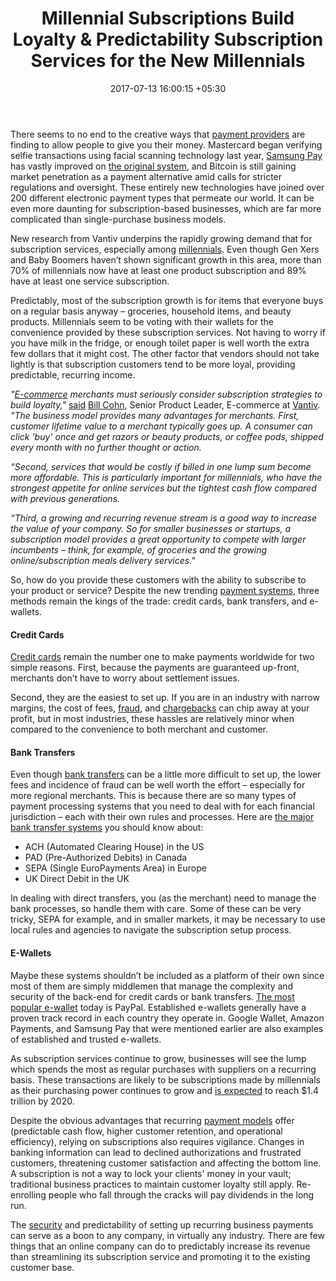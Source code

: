 ﻿---
title: Millennial Subscriptions Build Loyalty & Predictability Subscription Services
  for the New Millennials
date: 2017-07-13 16:00:15 +05:30
categories:
- Fintech
- Insights
- Loyalty
- Payments
tags:
- Asia
- Europe
- insights
- Loyalty
- Millennial
- Millennial Subscriptions
- Paypal
- US
- Vantiv
layout: post
type: post
status: publish
category:
- Payments
- Fintech
- Insights
- Loyalty
Markets:
- Asia
- Europe
- insights
- Loyalty
- Millennial
- Millennial Subscriptions
- Paypal
- US
- Vantiv
Person: Artem Tymoshenko
---

<p><b></b>There seems to no end to the creative ways that <a href="https://medici.letstalkpayments.com/" target="_blank" rel="noopener noreferrer">payment providers</a> are finding to allow people to give you their money. Mastercard began verifying selfie transactions using facial scanning technology last year, <a href="https://letstalkpayments.com/the-game-of-e-wallets-the-era-of-cold-war-between-west-paypal-apple-pay-and-east-alipay-samsung-pay-paytm/" target="_blank" rel="noopener noreferrer">Samsung Pay</a> has vastly improved on <a href="http://e.businessinsider.com/click/9164478.4250/aHR0cHM6Ly93d3cuYmxvb21iZXJnLmNvbS9uZXdzL2FydGljbGVzLzIwMTctMDMtMTYvc2Ftc3VuZy1zLW5ldy1zOC1zYWlkLXRvLWFkb3B0LWZhY2lhbC1yZWNvZ25pdGlvbi1mb3ItcGF5bWVudHM/56378b5356cf60046a8b4ca0B6cf82105" target="_blank" rel="noopener noreferrer">the original system</a>, and Bitcoin is still gaining market penetration as a payment alternative amid calls for stricter regulations and oversight. These entirely new technologies have joined over 200 different electronic payment types that permeate our world. It can be even more daunting for subscription-based businesses, which are far more complicated than single-purchase business models.</p>
<p>New research from Vantiv underpins the rapidly growing demand that for subscription services, especially among <a href="https://letstalkpayments.com/male-millennials-shaking-up-banking-payments/" target="_blank" rel="noopener noreferrer">millennials</a>. Even though Gen Xers and Baby Boomers haven’t shown significant growth in this area, more than 70% of millennials now have at least one product subscription and 89% have at least one service subscription.</p>
<p>Predictably, most of the subscription growth is for items that everyone buys on a regular basis anyway – groceries, household items, and beauty products. Millennials seem to be voting with their wallets for the convenience provided by these subscription services. Not having to worry if you have milk in the fridge, or enough toilet paper is well worth the extra few dollars that it might cost. The other factor that vendors should not take lightly is that subscription customers tend to be more loyal, providing predictable, recurring income.</p>
<p><i>"</i><a href="https://letstalkpayments.com/crossing-borders-ecommerce-merchants-their-payments-challenges/" target="_blank" rel="noopener noreferrer"><i>E-commerce</i></a><i> merchants must seriously consider subscription strategies to build loyalty,"</i> <a href="https://www.quirks.com/articles/2017/20170603.aspx" target="_blank" rel="noopener noreferrer">said</a> <a href="https://www.linkedin.com/in/cohnbill/" target="_blank" rel="noopener noreferrer">Bill Cohn</a>, Senior Product Leader, E-commerce at <a href="https://medici.letstalkpayments.com/bank-institutions/vantiv" target="_blank" rel="noopener noreferrer">Vantiv</a>.<i> "The business model provides many advantages for merchants. First, customer lifetime value to a merchant typically goes up. A consumer can click 'buy' once and get razors or beauty products, or coffee pods, shipped every month with no further thought or action.</i></p>
<p><i>“Second, services that would be costly if billed in one lump sum become more affordable. This is particularly important for millennials, who have the strongest appetite for online services but the tightest cash flow compared with previous generations.</i></p>
<p><i>“Third, a growing and recurring revenue stream is a good way to increase the value of your company. So for smaller businesses or startups, a subscription model provides a great opportunity to compete with larger incumbents – think, for example, of groceries and the growing online/subscription meals delivery services."</i></p>
<p>So, how do you provide these customers with the ability to subscribe to your product or service? Despite the new trending <a href="https://letstalkpayments.com/overview-of-the-payments-industry/" target="_blank" rel="noopener noreferrer">payment systems</a>, three methods remain the kings of the trade: credit cards, bank transfers, and e-wallets.</p>
<h4><b>Credit Cards</b></h4>
<p><a href="https://letstalkpayments.com/many-customers-are-carrying-the-wrong-credit-card-j-d-power-study-finds/" target="_blank" rel="noopener noreferrer">Credit cards</a> remain the number one to make payments worldwide for two simple reasons. First, because the payments are guaranteed up-front, merchants don’t have to worry about settlement issues. </p>
<p>Second, they are the easiest to set up. If you are in an industry with narrow margins, the cost of fees, <a href="https://letstalkpayments.com/payment-fraud-challenge/" target="_blank" rel="noopener noreferrer">fraud</a>, and <a href="https://letstalkpayments.com/tips-to-avoid-chargeback/" target="_blank" rel="noopener noreferrer">chargebacks</a> can chip away at your profit, but in most industries, these hassles are relatively minor when compared to the convenience to both merchant and customer.</p>
<h4><b>Bank Transfers</b></h4>
<p>Even though <a href="https://letstalkpayments.com/uk-fintech-threaten-banks-charge-4-times-less-for-cross-border-transfers/" target="_blank" rel="noopener noreferrer">bank transfers</a> can be a little more difficult to set up, the lower fees and incidence of fraud can be well worth the effort – especially for more regional merchants. This is because there are so many types of payment processing systems that you need to deal with for each financial jurisdiction – each with their own rules and processes. Here are <a href="https://letstalkpayments.com/overview-of-the-payments-industry/" target="_blank" rel="noopener noreferrer">the major bank transfer systems</a> you should know about:</p>
<ul>
<li style="font-weight: 400;">ACH (Automated Clearing House) in the US</li>
<li style="font-weight: 400;">PAD (Pre-Authorized Debits) in Canada</li>
<li style="font-weight: 400;">SEPA (Single EuroPayments Area) in Europe</li>
<li style="font-weight: 400;">UK Direct Debit in the UK</li>
</ul>
<p>In dealing with direct transfers, you (as the merchant) need to manage the bank processes, so handle them with care. Some of these can be very tricky, SEPA for example, and in smaller markets, it may be necessary to use local rules and agencies to navigate the subscription setup process.</p>
<h4><b>E-Wallets</b></h4>
<p>Maybe these systems shouldn’t be included as a platform of their own since most of them are simply middlemen that manage the complexity and security of the back-end for credit cards or bank transfers. <a href="https://letstalkpayments.com/the-game-of-e-wallets-the-era-of-cold-war-between-west-paypal-apple-pay-and-east-alipay-samsung-pay-paytm/" target="_blank" rel="noopener noreferrer">The most popular e-wallet</a> today is PayPal. Established e-wallets generally have a proven track record in each country they operate in. Google Wallet, Amazon Payments, and Samsung Pay that were mentioned earlier are also examples of established and trusted e-wallets.</p>
<p>As subscription services continue to grow, businesses will see the lump which spends the most as regular purchases with suppliers on a recurring basis. These transactions are likely to be subscriptions made by millennials as their purchasing power continues to grow and <a href="https://www.accenture.com/us-en/insight-outlook-who-are-millennial-shoppers-what-do-they-really-want-retail" target="_blank" rel="noopener noreferrer">is expected</a> to reach $1.4 trillion by 2020.</p>
<p>Despite the obvious advantages that recurring <a href="https://letstalkpayments.com/overview-of-the-payments-industry/" target="_blank" rel="noopener noreferrer">payment models</a> offer (predictable cash flow, higher customer retention, and operational efficiency), relying on subscriptions also requires vigilance. Changes in banking information can lead to declined authorizations and frustrated customers, threatening customer satisfaction and affecting the bottom line. A subscription is not a way to lock your clients' money in your vault; traditional business practices to maintain customer loyalty still apply. Re-enrolling people who fall through the cracks will pay dividends in the long run.</p>
<p>The <a href="https://letstalkpayments.com/7-security-mistakes-fintech-easily-avoid/" target="_blank" rel="noopener noreferrer">security</a> and predictability of setting up recurring business payments can serve as a boon to any company, in virtually any industry. There are few things that an online company can do to predictably increase its revenue than streamlining its subscription service and promoting it to the existing customer base.</p>
